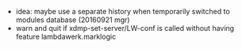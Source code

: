 * idea: maybe use a separate history when temporarily switched to modules database (20160921 mgr)
* warn and quit if xdmp-set-server/LW-conf is called without having feature lambdawerk.marklogic
